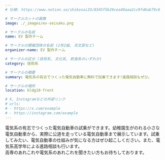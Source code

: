 ```yaml
---
# 仕様: https://www.notion.so/shikosai33/8345f5b29cea40aaa2cc9fd6ab79c6a6?pvs=4#5438a1577b604f39a67658a72f2283b8

# サークルカットの画像
image: ./_images/ev-seisaku.png

# サークルの名前
name: EV 製作チーム

# サークルの開催団体の名前 (2年2組, 天文部など)
organizer-name: EV 製作チーム

# サークルの区分 (技術系, 文化系, 飲食系のいずれか)
category: 技術系

# サークルの概要
summary: 電気系の有志でつくった電気自動車に無料で試乗できます!進路相談もぜひ。

# サークルの場所
location: bldg10-front

# X, Instagramなどの外部リンク
# urls:
# - https://x.com/example
# - https://instagram.com/example
---
```

<p class="text-base font-Dela text-mauve-11">
電気系の有志でつくった電気自動車の試乗ができます。幼稚園生がのれる小さな電気自動車から、実際に公道を走っている電気自動車まで展示しています。試乗してみたい、電気自動車の仕組みが気になる方はぜひ起こしください。また、電気系高学年による進路相談も行います。<br>
高専のあれこれや電気系のあれこれを聞きたい方もお待ちしております。
</p>
